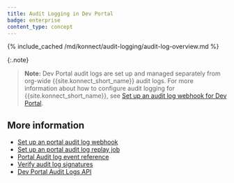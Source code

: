 ```yaml
---
title: Audit Logging in Dev Portal
badge: enterprise
content_type: concept
---
```


{% include_cached /md/konnect/audit-logging/audit-log-overview.md %}

{:.note}
> **Note:** Dev Portal audit logs are set up and managed separately from org-wide {{site.konnect_short_name}} audit logs. For more information about how to configure audit logging for {{site.konnect_short_name}}, see [Set up an audit log webhook for Dev Portal](/konnect/dev-portal/audit-logging/webhook/).
    
## More information
* [Set up an portal audit log webhook](/konnect/dev-portal/audit-logging/webhook/)
* [Set up an portal audit log replay job](/konnect/dev-portal/audit-logging/replay-job/)
* [Portal Audit log event reference](/konnect/reference/audit-logs/)
* [Verify audit log signatures](/konnect/reference/verify-signatures/)
* [Dev Portal Audit Logs API](/konnect/api/audit-logs/latest/)
